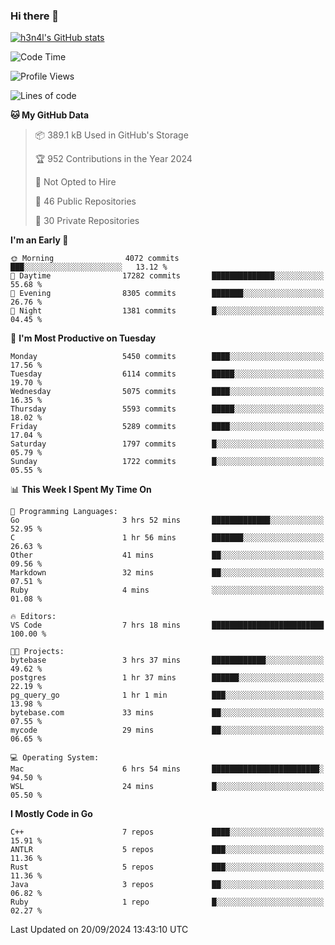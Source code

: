 ### Hi there 👋

[![h3n4l's GitHub stats](https://github-readme-stats.vercel.app/api?username=h3n4l&count_private=true&show_icons=true&theme=radical)](https://github.com/h3n4l/github-readme-stats)

<!--START_SECTION:waka-->
![Code Time](http://img.shields.io/badge/Code%20Time-1%2C941%20hrs%2025%20mins-blue)

![Profile Views](http://img.shields.io/badge/Profile%20Views-1-blue)

![Lines of code](https://img.shields.io/badge/From%20Hello%20World%20I%27ve%20Written-11.9%20million%20lines%20of%20code-blue)

**🐱 My GitHub Data** 

> 📦 389.1 kB Used in GitHub's Storage 
 > 
> 🏆 952 Contributions in the Year 2024
 > 
> 🚫 Not Opted to Hire
 > 
> 📜 46 Public Repositories 
 > 
> 🔑 30 Private Repositories 
 > 
**I'm an Early 🐤** 

```text
🌞 Morning                4072 commits        ███░░░░░░░░░░░░░░░░░░░░░░   13.12 % 
🌆 Daytime                17282 commits       ██████████████░░░░░░░░░░░   55.68 % 
🌃 Evening                8305 commits        ███████░░░░░░░░░░░░░░░░░░   26.76 % 
🌙 Night                  1381 commits        █░░░░░░░░░░░░░░░░░░░░░░░░   04.45 % 
```
📅 **I'm Most Productive on Tuesday** 

```text
Monday                   5450 commits        ████░░░░░░░░░░░░░░░░░░░░░   17.56 % 
Tuesday                  6114 commits        █████░░░░░░░░░░░░░░░░░░░░   19.70 % 
Wednesday                5075 commits        ████░░░░░░░░░░░░░░░░░░░░░   16.35 % 
Thursday                 5593 commits        █████░░░░░░░░░░░░░░░░░░░░   18.02 % 
Friday                   5289 commits        ████░░░░░░░░░░░░░░░░░░░░░   17.04 % 
Saturday                 1797 commits        █░░░░░░░░░░░░░░░░░░░░░░░░   05.79 % 
Sunday                   1722 commits        █░░░░░░░░░░░░░░░░░░░░░░░░   05.55 % 
```


📊 **This Week I Spent My Time On** 

```text
💬 Programming Languages: 
Go                       3 hrs 52 mins       █████████████░░░░░░░░░░░░   52.95 % 
C                        1 hr 56 mins        ███████░░░░░░░░░░░░░░░░░░   26.63 % 
Other                    41 mins             ██░░░░░░░░░░░░░░░░░░░░░░░   09.56 % 
Markdown                 32 mins             ██░░░░░░░░░░░░░░░░░░░░░░░   07.51 % 
Ruby                     4 mins              ░░░░░░░░░░░░░░░░░░░░░░░░░   01.08 % 

🔥 Editors: 
VS Code                  7 hrs 18 mins       █████████████████████████   100.00 % 

🐱‍💻 Projects: 
bytebase                 3 hrs 37 mins       ████████████░░░░░░░░░░░░░   49.62 % 
postgres                 1 hr 37 mins        ██████░░░░░░░░░░░░░░░░░░░   22.19 % 
pg_query_go              1 hr 1 min          ███░░░░░░░░░░░░░░░░░░░░░░   13.98 % 
bytebase.com             33 mins             ██░░░░░░░░░░░░░░░░░░░░░░░   07.55 % 
mycode                   29 mins             ██░░░░░░░░░░░░░░░░░░░░░░░   06.65 % 

💻 Operating System: 
Mac                      6 hrs 54 mins       ████████████████████████░   94.50 % 
WSL                      24 mins             █░░░░░░░░░░░░░░░░░░░░░░░░   05.50 % 
```

**I Mostly Code in Go** 

```text
C++                      7 repos             ████░░░░░░░░░░░░░░░░░░░░░   15.91 % 
ANTLR                    5 repos             ███░░░░░░░░░░░░░░░░░░░░░░   11.36 % 
Rust                     5 repos             ███░░░░░░░░░░░░░░░░░░░░░░   11.36 % 
Java                     3 repos             ██░░░░░░░░░░░░░░░░░░░░░░░   06.82 % 
Ruby                     1 repo              █░░░░░░░░░░░░░░░░░░░░░░░░   02.27 % 
```




 Last Updated on 20/09/2024 13:43:10 UTC
<!--END_SECTION:waka-->

